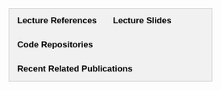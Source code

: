 <br>
<br>
<br>
<br>
<br>

<style>
* {
  box-sizing: border-box;
}

/* Create two unequal columns that floats next to each other */
.column {
  float: left;
  width: 50%;
  padding: 10px;
}

/* Clear floats after the columns */
.row:after {
  content: "";
  display: table;
  clear: both;
}
</style>


<!-- 
<div class="widewrapper pagetitle">
  <div style="background-color:#617863;padding:5px;">
    <h1 style="color:white;">Keynotes</h1>
  </div>
</div>
<br> -->


<style>
.collapsible {
  background-color: #777;
  color: white;
  cursor: pointer;
  padding: 12px;
  width: 100%;
  height: 100%;
  border: none;
  text-align: left;
  outline: none;
  font-size: 20px;
}

.active, .collapsible:hover {
  background-color: #555;
}

.content {
  padding: 0 18px;
  max-height: 0;
  overflow: hidden;
  transition: max-height 0.2s ease-out;
  background-color: #f1f1f1;
  font-size: 16.5px;
}
</style>

<style>
body {font-family: Arial;}

/* Style the tab */
.tab {
  overflow: hidden;
  border: 1px solid #ccc;
  background-color: #f1f1f1;
}

/* Style the buttons inside the tab */
.tab button {
  background-color: inherit;
  float: left;
  border: none;
  outline: none;
  cursor: pointer;
  padding: 14px 16px;
  transition: 0.3s;
  font-size: 17px;
}

/* Change background color of buttons on hover */
.tab button:hover {
  background-color: #ddd;
}

/* Create an active/current tablink class */
.tab button.active {
  background-color: #ccc;
}

/* Style the tab content */
.tabcontent {
  display: none;
  padding: 6px 12px;
  border: 1px solid #ccc;
  border-top: none;
}

/* Style the close button */
.topright {
  float: right;
  cursor: pointer;
  font-size: 28px;
}

.topright:hover {color: red;}
</style>

<div class="tab">
  <button class="tablinks" onclick="openCity(event, 'Tab1')" id="defaultOpen"><strong>Lecture References</strong></button>
  <button class="tablinks" onclick="openCity(event, 'Tab2')" id="defaultOpen"><strong>Lecture Slides</strong></button> 
  <button class="tablinks" onclick="openCity(event, 'Tab3')" id="defaultOpen"><strong>Code Repositories</strong></button>
  <button class="tablinks" onclick="openCity(event, 'Tab4')" id="defaultOpen"><strong>Recent Related Publications</strong></button>
</div>

<div id="Tab1" class="tabcontent">
<br>
<button class="collapsible"><b>Lecture 1: PSP for Health</b></button>
<div class="content">
<br>
<ul>
  <li style="font-size:16.5px;"> Haider, Fasih, Sofia De La Fuente, and Saturnino Luz. "An assessment of paralinguistic acoustic features for detection of Alzheimer's dementia in spontaneous speech." IEEE Journal of Selected Topics in Signal Processing 14.2 (2019): 272-281. </li>
  <li style="font-size:16.5px;"> Li, Ming, et al. "An automated assessment framework for atypical prosody and stereotyped idiosyncratic phrases related to autism spectrum disorder." Computer Speech & Language 56 (2019): 80-94. </li>
  <li style="font-size:16.5px;"> Cummins, Nicholas, Alice Baird, and Bjoern W. Schuller. "Speech analysis for health: Current state-of-the-art and the increasing impact of deep learning." Methods 151 (2018): 41-54. </li>
  <li style="font-size:16.5px;"> Hong, Hui-Ting, et al. "Investigating the Variability of Voice Quality and Pain Levels as a Function of Multiple Clinical Parameters." Interspeech. 2020. </li>
  <li style="font-size:16.5px;"> Arevian, Armen C., et al. "Clinical state tracking in serious mental illness through computational analysis of speech." PLoS one 15.1 (2020): e0225695. </li>
  <li style="font-size:16.5px;"> Schuller, Björn, and Anton Batliner. Computational paralinguistics: emotion, affect and personality in speech and language processing. John Wiley & Sons, 2013. </li>
  <li style="font-size:16.5px;"> Schmitt, Maximilian, and Björn W. Schuller. "Machine-based decoding of paralinguistic vocal features." The Oxford handbook of voice perception. 2019. </li>
  <li style="font-size:16.5px;"> Schuller, B. et al. "Computational Paralinguistic Challenge" <a href="http://www.compare.openaudio.eu/">http://www.compare.openaudio.eu/</a> </li>
  <li style="font-size:16.5px;"> Teixeira, Francisco, Alberto Abad, and Isabel Trancoso. "Privacy-preserving paralinguistic tasks." ICASSP 2019-2019 IEEE International Conference on Acoustics, Speech and Signal Processing (ICASSP). IEEE, 2019. </li>
</ul>
</div>
<br>

<button class="collapsible"><b>Lecture 2: SE for Health</b></button>
<div class="content">
<br>
<ul>
  <li style="font-size:16.5px;"> Wang, DeLiang, and Jitong Chen. "Supervised speech separation based on deep learning: An overview." IEEE/ACM Transactions on Audio, Speech, and Language Processing 26.10(2018): 1702-1726. </li>
  <li style="font-size:16.5px;"> Loizou, Philipos C. Speech enhancement: theory and practice. CRC press, 2007. </li>
  <li style="font-size:16.5px;"> Vincent, Emmanuel, Tuomas Virtanen, and Sharon Gannot, eds. Audio source separation and speech enhancement. John Wiley & Sons, 2018. </li>
  <li style="font-size:16.5px;"> Fu, Szu-Wei, et al. "End-to-end waveform utterance enhancement for direct evaluation metrics optimization by fully convolutional neural networks." IEEE/ACM Transactions on Audio, Speech, and Language Processing 26.9 (2018): 1570-1584. </li>
  <li style="font-size:16.5px;"> Fu, Szu-Wei, et al. "Metricgan: Generative adversarial networks based black-box metric scores optimization for speech enhancement." International Conference on Machine Learning. PMLR, 2019. </li>
  <li style="font-size:16.5px;"> Lesica, Nicholas A., et al. "Harnessing the power of artificial intelligence to transform hearing healthcare and research." Nature Machine Intelligence 3.10 (2021): 840-849. </li>
  <li style="font-size:16.5px;"> Goehring, Tobias, et al. "Speech enhancement based on neural networks improves speech intelligibility in noise for cochlear implant users." Hearing research 344 (2017): 183-194. </li>
  <li style="font-size:16.5px;"> Lai, Ying-Hui, et al. "A deep denoising autoencoder approach to improving the intelligibility of vocoded speech in cochlear implant simulation." IEEE Transactions on Biomedical Engineering 64.7 (2016): 1568-1578. </li>
  <li style="font-size:16.5px;"> Lai, Ying-Hui, et al. "A deep denoising autoencoder approach to improving the intelligibility of vocoded speech in cochlear implant simulation." IEEE Transactions on Biomedical Engineering 64.7 (2016): 1568-1578. </li>
  <li style="font-size:16.5px;"> Tseng, Rung-Yu, et al. "A Study of Joint Effect on Denoising Techniques and Visual Cues to Improve Speech Intelligibility in Cochlear Implant Simulation." arXiv preprint arXiv:1909.11919 (2019). </li>
</ul>
</div>
<br>

<button class="collapsible"><b>Lecture 3: TTS/VC for Health</b></button>
<div class="content">
<br>
<ul>
  <li style="font-size:16.5px;"> Tan, Xu, et al. "A survey on neural speech synthesis." arXiv preprint arXiv:2106.15561 (2021). </li>
  <li style="font-size:16.5px;"> Sisman, Berrak, et al. "An overview of voice conversion and its challenges: From statistical modeling to deep learning." IEEE/ACM Transactions on Audio, Speech, and Language Processing (2020). </li>
  <li style="font-size:16.5px;"> Mohammadi, Seyed Hamidreza, and Alexander Kain. "An overview of voice conversion systems." Speech Communication 88 (2017): 65-82. </li>
  <li style="font-size:16.5px;"> Yen, Ming-Chi, et al. "Mandarin Electrolaryngeal Speech Voice Conversion with Sequence-to-Sequence Modeling." Submitted to Interspeech (2021). </li>
  <li style="font-size:16.5px;"> Kobayashi, Kazuhiro, and Tomoki Toda. "Electrolaryngeal speech enhancement with statistical voice conversion based on CLDNN." 2018 26th European Signal Processing Conference (EUSIPCO). IEEE, 2018. </li>
  <li style="font-size:16.5px;"> Kobayashi, Kazuhiro, and Tomoki Toda. "Implementation of low-latency electrolaryngeal speech enhancement based on multi-task CLDNN." 2020 28th European Signal Processing Conference (EUSIPCO). IEEE, 2021. </li>
  <li style="font-size:16.5px;"> Kameoka, Hirokazu, et al. "ConvS2S-VC: Fully convolutional sequence-to-sequence voice conversion." IEEE/ACM Transactions on Audio, Speech, and Language Processing 28(2020): 1849-1863. </li>
</ul>
</div>
<br>

<button class="collapsible"><b>Lecture 4: ASR for Health</b></button>
<div class="content">
<br>
<ul>
  <li style="font-size:16.5px;"> Metcalf, David S., et al. Voice Technology in Healthcare: Leveraging Voice to Enhance Patient and Provider Experiences. CRC Press, Taylor & Francis Group, 2020. </li>
  <li style="font-size:16.5px;"> Latif, Siddique, et al. "Speech technology for healthcare: Opportunities, challenges, and state of the art." IEEE Reviews in Biomedical Engineering 14 (2020): 342-356. </li>
  <li style="font-size:16.5px;"> Wang, Dong, Xiaodong Wang, and Shaohe Lv. "An overview of end-to-end automatic speech recognition." Symmetry 11.8 (2019): 1018. </li>
  <li style="font-size:16.5px;"> Chiu, Chung-Cheng, et al. "Speech recognition for medical conversations." Interspeech. 2017. </li>
  <li style="font-size:16.5px;"> Blackley, Suzanne V., et al. "Speech recognition for clinical documentation from 1990 to 2018: a systematic review." Journal of the american medical informatics association 26.4 (2019): 324-338. </li>
  <li style="font-size:16.5px;"> Takashima, Ryoichi, Tetsuya Takiguchi, and Yasuo Ariki. "Two-step acoustic model adaptation for dysarthric speech recognition." ICASSP 2020-2020 IEEE International Conference on Acoustics, Speech and Signal Processing (ICASSP). IEEE, 2020. </li>
  <li style="font-size:16.5px;"> Geng, Mengzhe, et al. "Investigation of Data Augmentation Techniques for Disordered Speech Recognition." Interspeech. 2020. </li>
  <li style="font-size:16.5px;"> Shor, Joel, et al. "Personalizing ASR for dysarthric and accented speech with limited data." arXiv preprint arXiv:1907.13511 (2019). </li>
  <li style="font-size:16.5px;"> Espana-Bonet, Cristina, and José AR Fonollosa. "Automatic speech recognition with deep neural networks for impaired speech." International Conference on Advances in Speech and Language Technologies for Iberian Languages. Springer, Cham, 2016. </li>
</ul>
</div>
<br>
  
</div>

<div id="Tab2" class="tabcontent">
<br>
<p><span style="color: red; font-size:18px;"><strong>Coming soon!</strong></span></p>
<br>
</div>

<div id="Tab3" class="tabcontent">
<br>
<p><span style="color: red; font-size:18px;"><strong>Coming soon!</strong></span></p>
<br>
</div>

<div id="Tab4" class="tabcontent">

<button class="collapsible"><img style="height: 120px; width:auto;padding:5px; float:left;"  src="./assets/img/lee.png"><b>Chi-Chun Lee</b></button>
<div class="content">
<br>
<ul>
  <li style="font-size:16.5px;"> Yun-Shao Lin, Susan Shur-Fen Gau and Chi-Chun Lee, "A Multimodal Interlocutor-Modulated Attentional BLSTM for Classifying Autism Subgroups During Clinical Interviews," in IEEE Journal of Selected Topics in Signal Processing, vol. 14, no. 2, pp. 299-311, Feb. 2020, doi: 10.1109/JSTSP.2020.2970578. </li>
  <li style="font-size:16.5px;"> Chin-Po Chen, Susan Shur-Fen Gau, and Chi-Chun Lee. "Toward Differential Diagnosis of Autism Spectrum Disorder using Multimodal Behavior Descriptors and Executive Functions." in Journal of Computer Speech & Language 56 (2019): 17-35. </li>
  <li style="font-size:16.5px;"> Hui-Ting Hong, Jeng-Lin Li, Yi-Ming Weng, Chip-Jin Ng and Chi-Chun Lee, "Investigating the Variability of Voice Quality and Pain Levels as a Function of Multiple Clinical Parameters" in Proceedings of the International Speech Communication Association (Interspeech), pp. 3058-3062, 2019. </li>
  <li style="font-size:16.5px;"> Daniel Bone, Chi-Chun Lee, Theodora Chaspari, James Gibson, Shrikanth Narayanan, "Signal Processing and Machine Learning for Mental Health Research and Clinical Applications", in IEEE Signal Processing Magazine 34(5), 196 – 195, 2017. </li>
  <li style="font-size:16.5px;"> Daniel Bone, Chi-Chun Lee, Matthew Black, Marian Williams, Sungbok Lee, Pat Levitt, and Shrikanth S. Narayanan, “The Psychologist as an Interlocutor in ASD Assessment: Insights from a Study of Spontaneous Prosody”, in: Journal of Speech, Language, and Hearing Research, 57(1):1162-1177, August 2014, doi: 10.1044/2014_JSLHR-S-13-0062 </li>
</ul>
</div>
<br>

<button class="collapsible"><img style="height: 120px; width:auto;padding:5px; float:left;"  src="./assets/img/prasanta_g.jpg"><b>Prasanta Kumar Ghosh</b></button>
<div class="content">
<br>
<ul>
  <li style="font-size:16.5px;"> Tanuka Bhattacharjee, Jhansi Mallela, Yamini Belur, Nalini Atchayaram, Ravi Yadav, Pradeep Reddy, Dipanjan Gope, and P. K. Ghosh, “Source and Vocal Tract Cues for Speech-based Classification of Patients with Parkinson’s Diseaseand Healthy Subjects”, in Proc. Interspeech, pp. 2961-2965, 2021. </li>
  <li style="font-size:16.5px;"> Tanuka Bhattacharjee, Jhansi Mallela, Yamini Belur, Nalini Atchayaram, Ravi Yadav, Pradeep Reddy, Dipanjan Gope, and P. K. Ghosh, “Effect of Noise and Model Complexity on Detection of Amyotrophic Lateral Sclerosis and Parkinson’s Disease Using Pitch and MFCC”, in IEEE International Conference on Acoustics, Speech and Signal Processing (ICASSP), pp. 7313-7317, 2021. </li>
  <li style="font-size:16.5px;"> Jhansi Mallela, Aravind Illa, Yamini Belur, Nalini Atchayaram, Ravi yadav, Pradeep Reddy, Dipanjan Gope, P. K. Ghosh, “Raw speech waveform based classification of patients with ALS, Parkinson’s Disease and healthy controls using CNN-BLSTM”, in Proc. Interspeech, pp. 4586-4590, 2020. </li>
  <li style="font-size:16.5px;"> Jhansi Mallela, Aravind Illa, Suhas B N, Sathivik Udupa, Yamini Belur, Nalini Atchayaram, Ravi Yadav, Pradeep Reddy, Dipanjan Gope, P. K. Ghosh, “Voice Based Classification of Patients with Amyothrophic Lateral Sclerosis, Parkinson’s Disease and Healthy Controls with CNN-LSTEM using Transfer Learning”, in IEEE International Conference on Acoustics, Speech and Signal Processing (ICASSP), pp. 6784-6788, 2020. </li>
  <li style="font-size:16.5px;"> Suhas BN, Deep Patel, Nithin Rao, Yamini Belur, Pradeep Reddy, Nalini Atchayaram, Ravi Yadav, Dipanjan Gope and P. K. Ghosh, “Comparison of Speech Tasks and Recording Devices for Voice Based Automatic Classification of Healthy Subjects and Patients with Amyotrophic Lateral Sclerosis”, in Proc. Interspeech, pp. 4564-4568, 2019. </li>
</ul>
</div>
<br>

<button class="collapsible"><img style="height: 120px; width:auto;padding:5px; float:left;"  src="./assets/img/tsao.png"><b>Yu Tsao</b></button>
<div class="content">
<br>
<ul>
  <li style="font-size:16.5px;"> S.-W. Fu, T.-W. Wang, Y. Tsao, X. Lu, and H. Kawai “End-to-End Waveform Utterance Enhancement for Direct Evaluation Metrics Optimization by Fully Convolutional Neural Networks,” IEEE/ACM Transactions on Audio, Speech and Language Processing, vol. 26(9), pp. 1570-1584, April 2018. </li>
  <li style="font-size:16.5px;"> S.-W. Fu, C.-F. Liao, Y. Tsao, and S.-D. Lin, “MetricGAN: Generative Adversarial Networks based Black-box Metric Scores Optimization for Speech Enhancement,” in Proc. ICML 2019, Long Oral Presentation with ICML Travel Grant. </li>
  <li style="font-size:16.5px;"> Y.-H. Lai, F. Chen, S.-S. Wang, X. Lu, Y. Tsao, and C.-H. Lee,“A Deep Denoising Autoencoder Approach to Improving the Intelligibility of Vocoded Speech in Cochlear Implant Simulation,” IEEE Transactions on Biomedical Engineering, vol. 64(7), pp. 1568-1578, July, 2017. </li>
  <li style="font-size:16.5px;"> J.-C. Hou, S.-S. Wang, Y.-H. Lai, Y. Tsao, H.-W. Chang, and H.-M. Wang, “Audio-Visual Speech Enhancement Using Multimodal Deep Convolutional Neural Networks,” IEEE Transactions on Emerging Topics in Computational Intelligence, 2018., vol. 2(2), pp. 117-128, April. 2018. </li>
  <li style="font-size:16.5px;"> C.-L. Liu, S.-W. Fu, Y.-J. Li, J.-W. Huang, H.-M. Wang, and Y. Tsao, "Multichannel Speech Enhancement by Raw Waveform-mapping using Fully Convolutional Networks," IEEE Transactions on Audio, Speech and Language Processing, volume 28, pages 1888-1900, February 2020. </li>
</ul>
</div>
<br>

<button class="collapsible"><img style="height: 120px; width:auto;padding:5px; float:left;"  src="./assets/img/wu.jpg"><b>Yi-Chiao Wu</b></button>
<div class="content">
<br>
<ul>
  <li style="font-size:16.5px;"> Y.-C. Wu, T. Hayashi, P. L. Tobing, K. Kobayashi, and T. Toda, “Quasi-Periodic WaveNet: an autoregressive raw waveform generative model with pitch-dependent dilated convolution neural network,” in IEEE/ACM Transactions on Audio, Speech, and Language Processing, vol. 29, pp. 1134-1148, 2021. </li>
  <li style="font-size:16.5px;"> Y.-C. Wu, T. Hayashi, T. Okamoto, H. Kawai, and T. Toda, “Quasi-Periodic Parallel WaveGAN: a non-autoregressive raw waveform generative model with pitch-dependent dilated convolution neural network,” in IEEE/ACM Transactions on Audio, Speech, and Language Processing, vol. 29, pp. 792-806, 2021. </li>
  <li style="font-size:16.5px;"> Y.-C. Wu, C.-H. Hu, H.-S. Lee, Y.-H. Peng, W.-C. Huang, Y. Tsao, H.-M. Wang, and T. Toda, “Relational data selection for data augmentation of speaker-dependent multi-band MelGAN vocoder,” in Proc. Interspeech, pp. 3630-3634, Aug.-Sep. 2021. </li>
  <li style="font-size:16.5px;"> Y.-C. Wu, P. L. Tobing, K. Kobayashi, T. Hayashi, and T. Toda, “Non-parallel voice conversion system with WaveNet vocoder and collapsed speech suppression,” in IEEE Access, vol. 8, pp. 62094-62106, Apr. 2020. </li>
  <li style="font-size:16.5px;"> Y.-C. Wu, P. L. Tobing, K. Yasuhara, N. Matsunaga, Y. Ohtani, and T. Toda, “A cyclical post-filtering approach to mismatch refinement of neural vocoder for text-to-speech systems,” in proc. Interspeech, Full virtual, Oct. 2020. </li>
</ul>
</div>
<br>

<button class="collapsible"><img style="height: 120px; width:auto;padding:5px; float:left;"  src="./assets/img/wang.jpg"><b>Hsin-Min Wang</b></button>
<div class="content">
<br>
<ul>
  <li style="font-size:16.5px;"> Ming-Chi Yen, Wen-Chin Huang, Kazuhiro Kobayashi, Yu-Huai Peng, Shu-Wei Tsai, Yu Tsao, Tomoki Toda, Jyh-Shing Jang, and Hsin-Min Wang, "Mandarin Electrolaryngeal Speech Voice Conversion with Sequence-to-Sequence Modeling," IEEE Workshop on Automatic Speech Recognition and Understanding (ASRU 2021), December 2021. </li>
  <li style="font-size:16.5px;"> Hung-Shin Lee, Yu Tsao, Shyh-Kang Jeng, and Hsin-Min Wang, "Subspace-based Representation and Learning for Phonotactic Spoken Language Recognition," IEEE/ACM Transactions on Audio, Speech, and Language Processing, 28, pp. 3065-3079, November 2020. </li>
  <li style="font-size:16.5px;"> Wen-Chin Huang, Hao Luo, Hsin-Te Hwang, Chen-Chou Lo, Yu-Huai Peng, Yu Tsao, and Hsin-Min Wang, "Unsupervised Representation Disentanglement using Cross Domain Features and Adversarial Learning in Variational Autoencoder based Voice Conversion," IEEE Transactions on Emerging Topics in Computational Intelligence, 4(4), pp. 468-479, August 2020. </li>
  <li style="font-size:16.5px;"> Chin-Cheng Hsu, Hsin-Te Hwang, Yi-Chiao Wu, Yu Tsao, and Hsin-Min Wang, "Voice Conversion from Unaligned Corpora Using Variational Autoencoding Wasserstein Generative Adversarial Networks," Interspeech2017, August 2017. </li>
  <li style="font-size:16.5px;"> Chin-Cheng Hsu, Hsin-Te Hwang, Yi-Chiao Wu, Yu Tsao and Hsin-Min Wang, "Voice Conversion from Non-parallel Corpora Using Variational Auto-encoder," APSIPA Annual Summit and Conference (APSIPA ASC 2016), December 2016. </li>
</ul>
</div>
<br>

</div>
<br>


<script>
var coll = document.getElementsByClassName("collapsible");
var i;

for (i = 0; i < coll.length; i++) {
  coll[i].addEventListener("click", function() {
    this.classList.toggle("active");
    var content = this.nextElementSibling;
    if (content.style.maxHeight){
      content.style.maxHeight = null;
    } else {
      content.style.maxHeight = content.scrollHeight + "px";
    } 
  });
}
</script>

<script>
function openCity(evt, cityName) {
  var i, tabcontent, tablinks;
  tabcontent = document.getElementsByClassName("tabcontent");
  for (i = 0; i < tabcontent.length; i++) {
    tabcontent[i].style.display = "none";
  }
  tablinks = document.getElementsByClassName("tablinks");
  for (i = 0; i < tablinks.length; i++) {
    tablinks[i].className = tablinks[i].className.replace(" active", "");
  }
  document.getElementById(cityName).style.display = "block";
  evt.currentTarget.className += " active";
}

// Get the element with id="defaultOpen" and click on it
document.getElementById("defaultOpen").click();
</script>